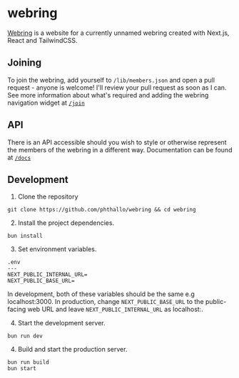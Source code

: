 # webring

[Webring](https://webring.phthallo.com) is a website for a currently unnamed webring created with Next.js, React and TailwindCSS.

## Joining
To join the webring, add yourself to `/lib/members.json` and open a pull request - anyone is welcome! I'll review your pull request as soon as I can. 
See more information about what's required and adding the webring navigation widget at [`/join`](https://webring.phthallo.com/join)

## API
There is an API accessible should you wish to style or otherwise represent the members of the webring in a different way. Documentation can be found at [`/docs`](https://webring.phthallo.com/docs) 

## Development
1. Clone the repository

```
git clone https://github.com/phthallo/webring && cd webring
```

2. Install the project dependencies.

```
bun install
```

3. Set environment variables. 

```
.env 
---
NEXT_PUBLIC_INTERNAL_URL=
NEXT_PUBLIC_BASE_URL=
```
  In development, both of these variables should be the same e.g localhost:3000. In production, change `NEXT_PUBLIC_BASE_URL` to the public-facing web URL and leave `NEXT_PUBLIC_INTERNAL_URL` as  localhost:<port>. 


4. Start the development server.
```
bun run dev
```

4. Build and start the production server.
```
bun run build
bun start
```

